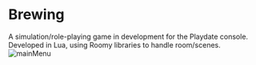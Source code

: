 # Brewing 
A simulation/role-playing game in development for the Playdate console.
Developed in Lua, using Roomy libraries to handle room/scenes.
![mainMenu](https://github.com/user-attachments/assets/79b182d5-a38f-4515-a460-ebf9c6e7ef1d)
